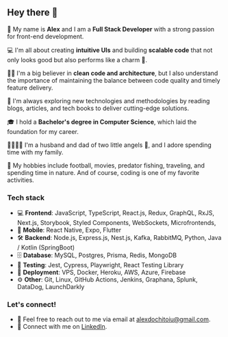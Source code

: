 ## Hey there 👋

🧔 My name is **Alex** and I am a **Full Stack Developer** with a strong passion for front-end development. 

💻 I'm all about creating **intuitive UIs** and building **scalable code** that not only looks good but also performs like a charm 🚀. 

👨‍💻 I'm a big believer in **clean code and architecture**, but I also understand the importance of maintaining the balance between code quality and timely feature delivery.

🌱 I'm always exploring new technologies and methodologies by reading blogs, articles, and tech books to deliver cutting-edge solutions.

🎓 I hold a **Bachelor's degree in Computer Science**, which laid the foundation for my career.

👨‍👩‍👧‍👦 I'm a husband and dad of two little angels 👼, and I adore spending time with my family.

🎣 My hobbies include football, movies, predator fishing, traveling, and spending time in nature. And of course, coding is one of my favorite activities.

### Tech stack
- 💻 **Frontend**: JavaScript, TypeScript, React.js, Redux, GraphQL, RxJS, Next.js, Storybook, Styled Components, WebSockets, Microfrontends, 
- 📱 **Mobile**: React Native, Expo, Flutter
- 🛠️ **Backend**: Node.js, Express.js, Nest.js, Kafka, RabbitMQ, Python, Java / Kotlin (SpringBoot)
- 🗄️ **Database**: MySQL, Postgres, Prisma, Redis, MongoDB
- 🧪 **Testing**: Jest, Cypress, Playwright, React Testing Library
- 🚀 **Deployment**: VPS, Docker, Heroku, AWS, Azure, Firebase
- ⚙️ **Other**: Git, Linux, GitHub Actions, Jenkins, Graphana, Splunk, DataDog, LaunchDarkly

### Let's connect!
- 📧 Feel free to reach out to me via email at alexdochitoiu@gmail.com.
- 🔗 Connect with me on [LinkedIn](https://www.linkedin.com/in/alexandru-dochitoiu/).

<!--
**alexdochitoiu/alexdochitoiu** is a ✨ _special_ ✨ repository because its `README.md` (this file) appears on your GitHub profile.

Here are some ideas to get you started:

- 🔭 I’m currently working on ...
- 🌱 I’m currently learning ...
- 👯 I’m looking to collaborate on ...
- 🤔 I’m looking for help with ...
- 💬 Ask me about ...
- 📫 How to reach me: ...
- 😄 Pronouns: ...
- ⚡ Fun fact: ...
-->
